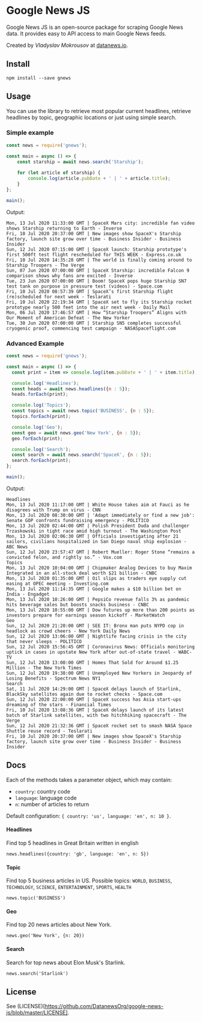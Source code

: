 # Google News JS

Google News JS is an open-source package for scraping Google
News data. It provides easy to API access to main Google News
feeds. 

Created by *Vladyslav Mokrousov* at [datanews.io](https://datanews.io).

## Install

```shell script
npm install --save gnews
```

## Usage

You can use the library to retrieve most popular current headlines,
retrieve headlines by topic, geographic locations or just using simple
search.

### Simple example

```javascript
const news = require('gnews');

const main = async () => {
    const starship = await news.search('Starship');
    
    for (let article of starship) {
        console.log(article.pubDate + ' | ' + article.title);
    }
};

main();
```

Output:

```
Mon, 13 Jul 2020 11:33:00 GMT | SpaceX Mars city: incredible fan video shows Starship returning to Earth - Inverse
Fri, 10 Jul 2020 20:37:00 GMT | New images show SpaceX's Starship factory, launch site grow over time - Business Insider - Business Insider
Sun, 12 Jul 2020 07:15:00 GMT | SpaceX launch: Starship prototype's first 500ft test flight rescheduled for THIS WEEK - Express.co.uk
Fri, 10 Jul 2020 14:35:28 GMT | The world is finally coming around to Starship Troopers - The Verge
Sun, 07 Jun 2020 07:00:00 GMT | SpaceX Starship: incredible Falcon 9 comparison shows why fans are excited - Inverse
Tue, 23 Jun 2020 07:00:00 GMT | Boom! SpaceX pops huge Starship SN7 test tank on purpose in pressure test (videos) - Space.com
Fri, 10 Jul 2020 08:57:39 GMT | SpaceX’s first Starship flight (re)scheduled for next week - Teslarati
Fri, 10 Jul 2020 22:19:34 GMT | SpaceX set to fly its Starship rocket prototype nearly 500 feet into the air next week - Daily Mail
Mon, 06 Jul 2020 17:46:57 GMT | How “Starship Troopers” Aligns with Our Moment of American Defeat - The New Yorker
Tue, 30 Jun 2020 07:00:00 GMT | Starship SN5 completes successful cryogenic proof, commencing test campaign - NASASpaceflight.com
```

### Advanced Example

```javascript
const news = require('gnews');

const main = async () => {
  const print = item => console.log(item.pubDate + ' | ' + item.title);

  console.log('Headlines');
  const heads = await news.headlines({n : 5});
  heads.forEach(print);

  console.log('Topics');
  const topics = await news.topic('BUSINESS', {n : 5});
  topics.forEach(print);

  console.log('Geo');
  const geo = await news.geo('New York', {n : 5});
  geo.forEach(print);

  console.log('Search');
  const search = await news.search('SpaceX', {n : 5});
  search.forEach(print);
};

main();
```

Output:

```
Headlines
Mon, 13 Jul 2020 11:17:00 GMT | White House takes aim at Fauci as he disagrees with Trump on virus - CNN
Mon, 13 Jul 2020 08:30:00 GMT | 'Adapt immediately or find a new job': Senate GOP confronts fundraising emergency - POLITICO
Mon, 13 Jul 2020 02:44:00 GMT | Polish President Duda and challenger Trzaskowski in tight race amid high turnout - The Washington Post
Mon, 13 Jul 2020 02:06:30 GMT | Officials investigating after 21 sailors, civilians hospitalized in San Diego naval ship explosion - ABC News
Sun, 12 Jul 2020 23:57:47 GMT | Robert Mueller: Roger Stone “remains a convicted felon, and rightly so.” - Vox.com
Topics
Mon, 13 Jul 2020 10:04:00 GMT | Chipmaker Analog Devices to buy Maxim Integrated in an all-stock deal worth $21 billion - CNBC
Mon, 13 Jul 2020 01:35:00 GMT | Oil slips as traders eye supply cut easing at OPEC meeting - Investing.com
Mon, 13 Jul 2020 11:14:35 GMT | Google makes a $10 billion bet on India - Engadget
Mon, 13 Jul 2020 10:26:00 GMT | PepsiCo revenue falls 3% as pandemic hits beverage sales but boosts snacks business - CNBC
Mon, 13 Jul 2020 10:55:00 GMT | Dow futures up more than 200 points as investors prepare for earnings season kickoff - MarketWatch
Geo
Sun, 12 Jul 2020 21:20:00 GMT | SEE IT: Bronx man puts NYPD cop in headlock as crowd cheers - New York Daily News
Sun, 12 Jul 2020 13:06:00 GMT | Nightlife facing crisis in the city that never sleeps - POLITICO
Sun, 12 Jul 2020 15:56:45 GMT | Coronavirus News: Officials monitoring uptick in cases in upstate New York after out-of-state travel - WABC-TV
Sun, 12 Jul 2020 13:00:00 GMT | Homes That Sold for Around $1.25 Million - The New York Times
Sun, 12 Jul 2020 19:38:00 GMT | Unemployed New Yorkers in Jeopardy of Losing Benefits - Spectrum News NY1
Search
Sat, 11 Jul 2020 14:29:00 GMT | SpaceX delays launch of Starlink, BlackSky satellites again due to rocket checks - Space.com
Sun, 12 Jul 2020 22:00:00 GMT | SpaceX success has Asia start-ups dreaming of the stars - Financial Times
Fri, 10 Jul 2020 13:08:36 GMT | SpaceX delays launch of its latest batch of Starlink satellites, with two hitchhiking spacecraft - The Verge
Sun, 12 Jul 2020 21:32:36 GMT | SpaceX rocket set to smash NASA Space Shuttle reuse record - Teslarati
Fri, 10 Jul 2020 20:37:00 GMT | New images show SpaceX's Starship factory, launch site grow over time - Business Insider - Business Insider
```

## Docs

Each of the methods takes a parameter object, which may contain:

- `country`: country code
- `language`: language code
- `n`: number of articles to return

Default configuration: `{ country: 'us', language: 'en', n: 10 }`.

#### Headlines

Find top 5 headlines in Great Britain written in english 

```
news.headlines({country: 'gb', language: 'en', n: 5})
```

#### Topic

Find top 5 business articles in US.
Possible topics: `WORLD`, `BUSINESS`, `TECHNOLOGY`, `SCIENCE`,
`ENTERTAINMENT`, `SPORTS`, `HEALTH`

```
news.topic('BUSINESS')
```

#### Geo

Find top 20 news articles about New York.

```
news.geo('New York', {n: 20})
```

#### Search

Search for top news about Elon Musk's Starlink.

```
news.search('Starlink')
```

## License

See (LICENSE)[https://github.com/DatanewsOrg/google-news-js/blob/master/LICENSE].